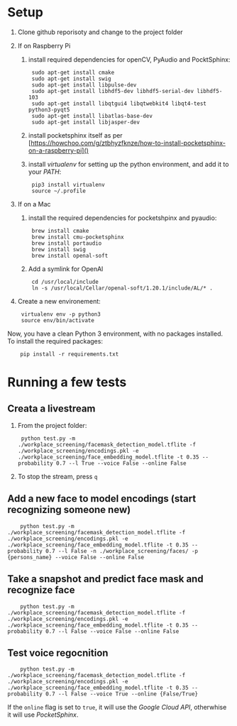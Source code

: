# Setup

1. Clone github reporisoty and change to the project folder
        
1. If on Raspberry Pi
        
    1. install required dependencies for openCV, PyAudio and PocktSphinx:
    
            sudo apt-get install cmake
            sudo apt-get install swig
            sudo apt-get install libpulse-dev
            sudo apt-get install libhdf5-dev libhdf5-serial-dev libhdf5-103
            sudo apt-get install libqtgui4 libqtwebkit4 libqt4-test python3-pyqt5
            sudo apt-get install libatlas-base-dev
            sudo apt-get install libjasper-dev

    2. install pocketsphinx itself as per [https://howchoo.com/g/ztbhyzfknze/how-to-install-pocketsphinx-on-a-raspberry-pi]()
        
    3. install _virtualenv_ for setting up the python environment, and add it to your _PATH_:

            pip3 install virtualenv
            source ~/.profile

1. If on a Mac

    1. install the required dependencies for pocketshpinx and pyaudio:

            brew install cmake
            brew install cmu-pocketsphinx
            brew install portaudio
            brew install swig
            brew install openal-soft
        
    1. Add a symlink for OpenAl

            cd /usr/local/include
            ln -s /usr/local/Cellar/openal-soft/1.20.1/include/AL/* .
        
1. Create a new environement:

        virtualenv env -p python3
        source env/bin/activate

Now, you have a clean Python 3 environment, with no packages installed. To install the required packages:

        pip install -r requirements.txt

# Running a few tests

## Creata a livestream

1. From the project folder:
    
        python test.py -m ./workplace_screening/facemask_detection_model.tflite -f ./workplace_screening/encodings.pkl -e ./workplace_screening/face_embedding_model.tflite -t 0.35 --probability 0.7 --l True --voice False --online False 

1. To stop the stream, press `q`
  
## Add a new face to model encodings (start recognizing someone new)

        python test.py -m ./workplace_screening/facemask_detection_model.tflite -f ./workplace_screening/encodings.pkl -e ./workplace_screening/face_embedding_model.tflite -t 0.35 --probability 0.7 --l False -n ./workplace_screening/faces/ -p {persons_name} --voice False --online False
   
## Take a snapshot and predict face mask and recognize face

        python test.py -m ./workplace_screening/facemask_detection_model.tflite -f ./workplace_screening/encodings.pkl -e ./workplace_screening/face_embedding_model.tflite -t 0.35 --probability 0.7 --l False --voice False --online False
   
## Test voice regocnition 
        
        python test.py -m ./workplace_screening/facemask_detection_model.tflite -f ./workplace_screening/encodings.pkl -e ./workplace_screening/face_embedding_model.tflite -t 0.35 --probability 0.7 --l False --voice True --online {False/True}

If the `online` flag is set to `true`, it will use the _Google Cloud API_, otherwhise it will use _PocketSphinx_.
